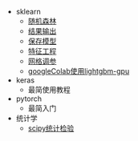 
* sklearn
  * [随机森林](/ml/docs/sui-ji-sen-lin.md)
  * [结果输出](/ml/docs/jie-guo-shu-chu.md)
  * [保存模型](/ml/docs/baocunmoxing.md)
  * [特征工程](/ml/docs/te-zheng-gong-cheng.md)
  * [网格调参](/ml/docs/tiaocan.md)
  * [googleColab使用lightgbm-gpu](/ml/docs/googleColab-lightgbm-gpu.md)
* keras
  * 最简使用教程
* pytorch
  * 最简入门
* 统计学
  * [scipy统计检验](/ml/docs/scipy-tong-ji-jian-yan.md)
